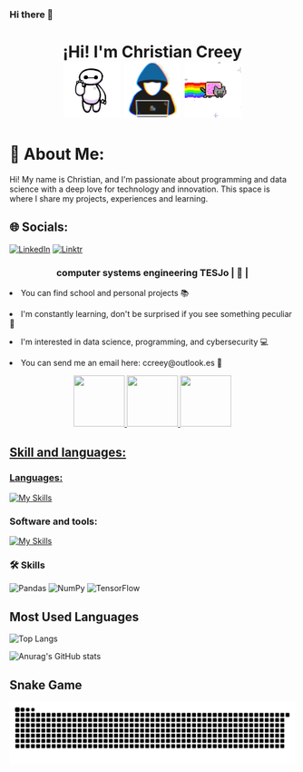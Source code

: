 ### Hi there 👋

<h1 align="center">¡Hi! I'm Christian Creey <a> <br> <img aling="left" width="100" height="100" src="https://github.com/ChristianCreey/ChristianCreey/blob/main/4Snj.gif?raw=true" />
<img aling="left" width="100" height="100" src="https://github.com/ChristianCreey/ChristianCreey/blob/main/about_me.gif?raw=true" />
<img aling="left" width="100" height="100" src="https://github.com/ChristianCreey/ChristianCreey/blob/main/nyan-cat.gif?raw=true" /></a></h1>

# 💫 About Me:
Hi! My name is Christian, and I'm passionate about programming and data science with a deep love for technology and innovation. This space is where I share my projects, experiences and learning.


## 🌐 Socials:
[![LinkedIn](https://img.shields.io/badge/LinkedIn-%230077B5.svg?logo=linkedin&logoColor=white)](https://linkedin.com/in/christian-emmanuel-cruz-reyes-b6956620b) 
[![Linktr](https://www.bing.com/ck/a?!&&p=bb76900b2d39adf8feaec673517b963a5809532baac51629632bce18e89bab54JmltdHM9MTczNjg5OTIwMA&ptn=3&ver=2&hsh=4&fclid=0e5cfade-b37a-666f-304a-efe2b2196721&u=a1L2ltYWdlcy9zZWFyY2g_cT1sb2dvJTIwbGlua3RyZWUmRk9STT1JUUZSQkEmaWQ9QUUxMTc5RjlBNzZBRTVBMUJEMDU2N0MyQzgzOUFCMzZDNzhBNUNFMA&ntb=1)](https://linktr.ee/ChristianCreey) 




<h3 align="center"> computer systems engineering TESJo  | 💙 |  </h3>
<p> <li> You can find school and personal projects 📚 <p>
<p> <li> I'm constantly learning, don't be surprised if you see something peculiar 🚀 <p>
<p> <li> I'm interested in data science, programming, and cybersecurity 💻<p>
<p> <li> You can send me an email here: ccreey@outlook.es 💌 <p>

<div align="center">
  <a href="https://images.credly.com/size/340x340/images/b40db465-587f-45eb-a854-af8630a630e7/blob" target="_blank"><img aling="center" width="90" height="90" src="https://images.credly.com/size/340x340/images/b40db465-587f-45eb-a854-af8630a630e7/blob"> 
  <a href="https://www.credly.com/badges/d2811a73-dc79-46fc-a40f-856a72b4fb9d/public_url" target="_blank"> <img aling="center" width="90" height="90" src="https://images.credly.com/size/110x110/images/af8c6b4e-fc31-47c4-8dcb-eb7a2065dc5b/I2CS__1_.png">
  <a href="https://www.credly.com/badges/b5924fb2-b735-4bfa-ac24-cb331abf43c4/public_url" target="_blank"> <img aling="center" width="90" height="90" src="https://images.credly.com/size/340x340/images/90b92982-adc0-4826-afeb-455be8609899/blob"> 
</div>


 ## Skill and languages:
 
<!-- ---------------------------------------------------------------------------------------------------------------------------------------------------- -->
### Languages:
[![My Skills](https://skillicons.dev/icons?i=py,c,css,java,bootstrap,html&perline=3)](https://skillicons.dev)

<!-- ---------------------------------------------------------------------------------------------------------------------------------------------------- -->
### Software and tools:
[![My Skills](https://skillicons.dev/icons?i=opencv,pytorch,tensorflow,sklearn,flask,pycharm,vscode,stackoverflow,git,github,anaconda,django,fastapi,linux,windows,mysql,postgres,pycharm&perline=9)](https://skillicons.dev)

<!-- ---------------------------------------------------------------------------------------------------------------------------------------------------- -->
### 🛠 Skills
 
![Pandas](https://img.shields.io/badge/pandas-%23150458.svg?style=for-the-badge&logo=pandas&logoColor=white)
![NumPy](https://img.shields.io/badge/numpy-%23013243.svg?style=for-the-badge&logo=numpy&logoColor=white)
![TensorFlow](https://img.shields.io/badge/TensorFlow-%23FF6F00.svg?style=for-the-badge&logo=TensorFlow&logoColor=white)

<!-- ---------------------------------------------------------------------------------------------------------------------------------------------------- -->
## Most Used Languages
![Top Langs](https://github-readme-stats.vercel.app/api/top-langs/?username=ChristianCreey&layout=compact)

![Anurag's GitHub stats](https://github-readme-stats.vercel.app/api?username=ChristianCreey&show_icons=true&theme=radical)

<!-- ---------------------------------------------------------------------------------------------------------------------------------------------------- -->
## Snake Game

<p align = "center">
	<img src = "https://github.com/7oSkaaa/7oSkaaa/blob/output/github-contribution-grid-snake.svg?" alt = "Snake Game"/>
</p>

<!-- ---------------------------------------------------------------------------------------------------------------------------------------------------- -->
